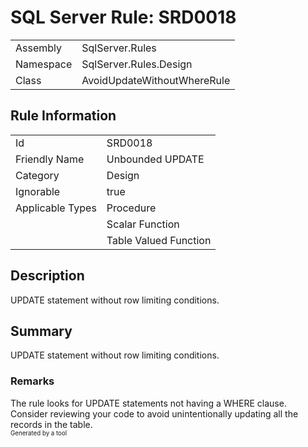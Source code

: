# SQL Server Rule: SRD0018
  
|    |    |
|----|----|
| Assembly | SqlServer.Rules |
| Namespace | SqlServer.Rules.Design |
| Class | AvoidUpdateWithoutWhereRule |
  
## Rule Information
  
|    |    |
|----|----|
| Id | SRD0018 |
| Friendly Name | Unbounded UPDATE |
| Category | Design |
| Ignorable | true |
| Applicable Types | Procedure  |
|   | Scalar Function |
|   | Table Valued Function |
  
## Description
  
UPDATE statement without row limiting conditions.
  
## Summary
  
UPDATE statement without row limiting conditions.
  
### Remarks
  
The rule looks for <c>UPDATE</c> statements not having a <c>WHERE</c> clause. Consider
reviewing your code to avoid unintentionally updating all the records in the table.  
<sub><sup>Generated by a tool</sup></sub>
